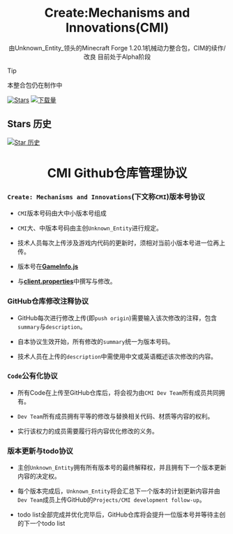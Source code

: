 <!--markdownlint-disable MD001 MD033 MD041 MD051-->

<div align="center">

# Create:Mechanisms and Innovations(CMI)
由Unknown_Entity_领头的Minecraft Forge 1.20.1机械动力整合包，CIM的续作/改良 目前处于Alpha阶段

</div>

> [!TIP]
>
> 本整合包仍在制作中




[![Stars](https://img.shields.io/GitHub/stars/VechniMetel/CodeNameCIM2?label=Stars)](https://GitHub.com/VechniMetel/CodeNameCIM2)
[![下载量](https://img.shields.io/GitHub/downloads/VechniMetel/CodeNameCIM2/total?style=social&label=下载量&logo=GitHub)](https://GitHub.com/VechniMetel/CodeNameCIM2/releases/latest)


## Stars 历史

[![Star 历史](https://starchart.cc/VechniMetel/CodeNameCIM2.svg?variant=adaptive)](https://starchart.cc/VechniMetel/CodeNameCIM2)

<div align="center">

# **CMI Github仓库管理协议**

<div align="left">

### `Create: Mechanisms and Innovations`(下文称`CMI`)版本号协议

- `CMI`版本号码由大中小版本号组成

- `CMI`大、中版本号码由主创`Unknown_Entity`进行规定。

- 技术人员每次上传涉及游戏内代码的更新时，须相对当前小版本号进一位再上传。

- 版本号在[**GameInfo.js**](kubejs/server_scripts/event/GameInfo.js)

- 与[**client.properties**](kubejs/config/client.properties)中撰写与修改。

### GitHub仓库修改注释协议

- GitHub每次进行修改上传(即`push origin`)需要输入该次修改的注释，包含`summary`与`description`。

- 自本协议生效开始，所有修改的`summary`统一为版本号码。

- 技术人员在上传的`description`中需使用中文或英语概述该次修改的内容。

### `Code`公有化协议

- 所有Code在上传至GitHub仓库后，将会视为由`CMI Dev Team`所有成员共同拥有。

- `Dev Team`所有成员拥有平等的修改与替换相关代码、材质等内容的权利。

- 实行该权力的成员需要履行将内容优化修改的义务。

### 版本更新与todo协议

- 主创`Unknown_Entity`拥有所有版本号的最终解释权，并且拥有下一个版本更新内容的决定权。

- 每个版本完成后，`Unknown_Entity`将会汇总下一个版本的计划更新内容并由`Dev Team`成员上传GitHub的`Projects/CMI development follow-up`。

- todo list全部完成并优化完毕后，GitHub仓库将会提升一位版本号并等待主创的下一个todo list

</div>
